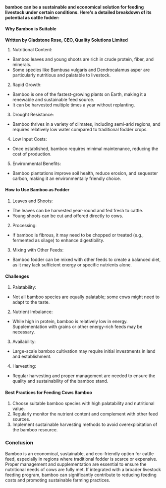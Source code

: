 
#### bamboo can be a sustainable and economical solution for feeding livestock under certain conditions. Here's a detailed breakdown of its potential as cattle fodder:

#### Why Bamboo is Suitable

**Written by Gladstone Rose, CEO, Quality Solutions Limited**

1. Nutritional Content:

- Bamboo leaves and young shoots are rich in crude protein, fiber, and minerals.
- Some species like Bambusa vulgaris and Dendrocalamus asper are particularly nutritious and palatable to livestock.

2. Rapid Growth:

- Bamboo is one of the fastest-growing plants on Earth, making it a renewable and sustainable feed source.
- It can be harvested multiple times a year without replanting.

3. Drought Resistance:

- Bamboo thrives in a variety of climates, including semi-arid regions, and requires relatively low water compared to traditional fodder crops.

4. Low Input Costs:

- Once established, bamboo requires minimal maintenance, reducing the cost of production.

5. Environmental Benefits:

- Bamboo plantations improve soil health, reduce erosion, and sequester carbon, making it an environmentally friendly choice.

#### How to Use Bamboo as Fodder

1. Leaves and Shoots:

- The leaves can be harvested year-round and fed fresh to cattle.
- Young shoots can be cut and offered directly to cows.

2. Processing:

- If bamboo is fibrous, it may need to be chopped or treated (e.g., fermented as silage) to enhance digestibility.

3. Mixing with Other Feeds:

- Bamboo fodder can be mixed with other feeds to create a balanced diet, as it may lack sufficient energy or specific nutrients alone.

#### Challenges

1. Palatability:

- Not all bamboo species are equally palatable; some cows might need to adapt to the taste.

2. Nutrient Imbalance:

- While high in protein, bamboo is relatively low in energy. Supplementation with grains or other energy-rich feeds may be necessary.

3. Availability:

- Large-scale bamboo cultivation may require initial investments in land and establishment.

4. Harvesting:

- Regular harvesting and proper management are needed to ensure the quality and sustainability of the bamboo stand.

#### Best Practices for Feeding Cows Bamboo
1. Choose suitable bamboo species with high palatability and nutritional value.
2. Regularly monitor the nutrient content and complement with other feed sources.
3. Implement sustainable harvesting methods to avoid overexploitation of the bamboo resource.

### Conclusion
Bamboo is an economical, sustainable, and eco-friendly option for cattle feed, especially in regions where traditional fodder is scarce or expensive. Proper management and supplementation are essential to ensure the nutritional needs of cows are fully met. If integrated with a broader livestock feeding program, bamboo can significantly contribute to reducing feeding costs and promoting sustainable farming practices.

